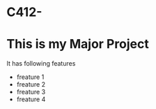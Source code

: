 # C412-

# This is my Major Project 

It has following features
  - freature 1
  -  freature 2
  - freature 3
  -  freature 4
